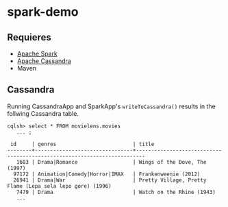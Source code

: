# spark-demo

## Requieres
* [Apache Spark](https://spark.apache.org/downloads.html)
* [Apache Cassandra](http://cassandra.apache.org/download)
* Maven

## Cassandra

Running CassandraApp and SparkApp's `writeToCassandra()` results in the follwing Cassandra table.
```
cqlsh> select * FROM movielens.movies 
   ... ;

 id     | genres                         | title
--------+--------------------------------+-------------------------------------------------------------------------
   1683 | Drama|Romance                  | Wings of the Dove, The (1997)
  97172 | Animation|Comedy|Horror|IMAX   | Frankenweenie (2012)
  26941 | Drama|War                      | Pretty Village, Pretty Flame (Lepa sela lepo gore) (1996)
   7479 | Drama                          | Watch on the Rhine (1943)                                                     
   ...
```
